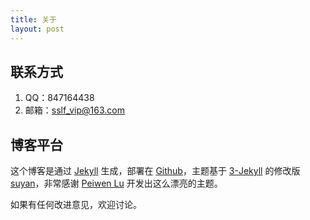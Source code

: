 ```yaml
---
title: 关于
layout: post
---
```


## 联系方式
1. QQ：847164438
2. 邮箱：sslf_vip@163.com


## 博客平台

这个博客是通过 [Jekyll](http://jekyllrb.com/) 生成，部署在 [Github](https://github.com)，主题基于 [3-Jekyll](https://github.com/P233/3-Jekyll) 的修改版 [suyan](https://github.com/suyan/suyan.github.io)，非常感谢 [Peiwen Lu](https://github.com/P233) 开发出这么漂亮的主题。


如果有任何改进意见，欢迎讨论。
